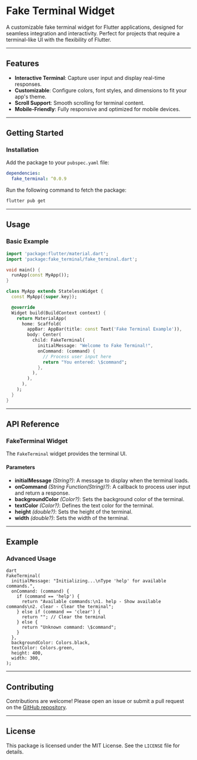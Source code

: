# Fake Terminal Widget

A customizable fake terminal widget for Flutter applications, designed for seamless integration and interactivity. Perfect for projects that require a terminal-like UI with the flexibility of Flutter.

---

## Features

- **Interactive Terminal**: Capture user input and display real-time responses.
- **Customizable**: Configure colors, font styles, and dimensions to fit your app's theme.
- **Scroll Support**: Smooth scrolling for terminal content.
- **Mobile-Friendly**: Fully responsive and optimized for mobile devices.

---

## Getting Started

### Installation
Add the package to your `pubspec.yaml` file:

```yaml
dependencies:
  fake_terminal: ^0.0.9
```

Run the following command to fetch the package:

```bash
flutter pub get
```

---

## Usage

### Basic Example

```dart
import 'package:flutter/material.dart';
import 'package:fake_terminal/fake_terminal.dart';

void main() {
  runApp(const MyApp());
}

class MyApp extends StatelessWidget {
  const MyApp({super.key});

  @override
  Widget build(BuildContext context) {
    return MaterialApp(
      home: Scaffold(
        appBar: AppBar(title: const Text('Fake Terminal Example')),
        body: Center(
          child: FakeTerminal(
            initialMessage: "Welcome to Fake Terminal!",
            onCommand: (command) {
              // Process user input here
              return "You entered: \$command";
            },
          ),
        ),
      ),
    );
  }
}
```

---

## API Reference

### FakeTerminal Widget
The `FakeTerminal` widget provides the terminal UI.

#### Parameters
- **initialMessage** *(String?)*: A message to display when the terminal loads.
- **onCommand** *(String Function(String)?)*: A callback to process user input and return a response.
- **backgroundColor** *(Color?)*: Sets the background color of the terminal.
- **textColor** *(Color?)*: Defines the text color for the terminal.
- **height** *(double?)*: Sets the height of the terminal.
- **width** *(double?)*: Sets the width of the terminal.

---

## Example

### Advanced Usage
```
dart
FakeTerminal(
  initialMessage: "Initializing...\nType 'help' for available commands.",
  onCommand: (command) {
    if (command == 'help') {
      return "Available commands:\n1. help - Show available commands\n2. clear - Clear the terminal";
    } else if (command == 'clear') {
      return ""; // Clear the terminal
    } else {
      return "Unknown command: \$command";
    }
  },
  backgroundColor: Colors.black,
  textColor: Colors.green,
  height: 400,
  width: 300,
);
```

---

## Contributing

Contributions are welcome! Please open an issue or submit a pull request on the [GitHub repository](https://github.com/yourusername/fake_terminal).

---

## License

This package is licensed under the MIT License. See the `LICENSE` file for details.

                                          